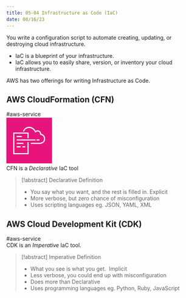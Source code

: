 ```yaml
---
title: 05-04 Infrastructure as Code (IaC)
date: 08/16/23
---
```


You write a configuration script to automate creating, updating, or destroying cloud infrastructure.

* IaC is a blueprint of your infrastructure.
* IaC allows you to easily share, version, or inventory your cloud infrastructure.

AWS has two offerings for writing Infrastructure as Code.

## AWS CloudFormation (CFN)

\#aws-service   
![75](images/icons/CloudFormation_Icon.png)  
CFN is a *Declarative* IaC tool

 > 
 > \[!abstract\] Declarative Definition
 > 
 > * You say what you want, and the rest is filled in. Explicit
 > * More verbose, but zero chance of misconfiguration
 > * Uses scripting languages eg. JSON, YAML, XML

## AWS Cloud Development Kit (CDK)

\#aws-service   
CDK is an *Imperative* IaC tool.

 > 
 > \[!abstract\] Imperative Definition
 > 
 > * What you see is what you get.  Implicit
 > * Less verbose, you could end up with misconfiguration
 > * Does more than Declarative
 > * Uses programming languages eg. Python, Ruby, JavaScript
